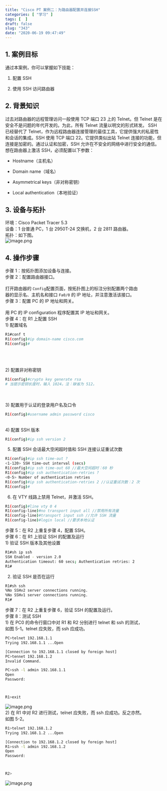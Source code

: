 ```yaml
---
title: "Cisco PT 案例二：为路由器配置并连接SSH"
categories: [ "学习" ]
tags: [  ]
draft: false
slug: "343"
date: "2020-06-19 09:47:49"
---
```


<a name="Ilgev"></a>
## 1. 案例目标
通过本案例，你可以掌握如下技能：

1. 配置 SSH

1. 使用 SSH 访问路由器
<a name="FcDBf"></a>
## 2. 背景知识
过去对路由器的远程管理访问一般使用 TCP 端口 23 上的 Telnet。但 Telnet
是在安全不是问题的年代开发的。为此，所有 Telnet 流量以明文的形式转发。
SSH 已经替代了 Telnet，作为远程路由器连接管理的最佳工具，它提供强大的私密性和会话的集成。SSH 使用 TCP 端口 22。它提供类似出站 Telnet 连接的功能，但连接是加密的。通过认证和加密，SSH 允许在不安全的网络中进行安全的通信。想在路由器上激活 SSH，必须配置以下参数：

- Hostname（主机名）

- Domain name（域名）

- Asymmetrical keys（非对称密钥）

- Local authentication（本地验证）
<a name="jjNEt"></a>
## 3. 设备与拓扑
环境：Cisco Packet Tracer 5.3<br />设备：1 台普通 PC，1 台 2950T-24 交换机，2 台 2811 路由器。
<br />拓扑：如下图。<br />![image.png](https://cdn.nlark.com/yuque/0/2020/png/376635/1592190394585-79821a59-85eb-49db-bcb5-e8b532570333.png#align=left&display=inline&height=268&margin=%5Bobject%20Object%5D&name=image.png&originHeight=268&originWidth=584&size=18473&status=done&style=none&width=584)
<a name="GIe5E"></a>
## 4. 操作步骤
步骤 1：按拓扑图添加设备与连接。
<br />步骤 2：配置路由器接口。
<br /> <br />打开路由器的 `Config`配置页面，按拓扑图上的标注分别配置两个路由
<br />器的显示名、主机名和接口 `Fa0/0` 的 IP 地址，并注意激活该接口。
<br />步骤 3：配置 PC 的 IP 地址和网关。
<br /> <br />用 PC 的 IP configuration 程序配置其 IP 地址和网关。
<br />步骤 4：在 R1 上配置 SSH
<br />1) 配置域名

```bash
R1#conf t 
R1(config)#ip domain-name cisco.com 
R1(config)#
```
 <br />
<br />
<br />2) 配置非对称密钥

```bash
R1(config)#crypto key generate rsa 
# 当提示密钥长度时，输入 1024。注：缺省为 512。
```
 <br />
<br />3) 配置用于认证的登录用户名及口令

```bash
R1(config)#username admin password cisco
```
 
<br />4) 配置 SSH 版本
<br /> 
```bash
R1(config)#ip ssh version 2
```
5) 配置 SSH 会话最大空闲超时值和 SSH 连接认证重试次数
```bash
R1(config)#ip ssh time-out ?  
<1-120> SSH time-out interval (secs)  
R1(config)#ip ssh time-out 60 //最大空闲超时：60 秒
R1(config)#ip ssh authentication-retries ?  
<0-5> Number of authentication retries  
R1(config)#ip ssh authentication-retries 2 //认证重试次数：2 次
R1(config)#
```
6) 在 VTY 线路上禁用 Telnet，并激活 SSH。
```bash
R1(config)#line vty 0 4  
R1(config-line)#no transport input all //禁用所有流量
R1(config-line)#transport input ssh //允许 SSH 流量
R1(config-line)#login local //要求本地认证
```
步骤 5：在 R2 上重复步骤 4，配置 SSH。<br />步骤 6：在 R1 上验证 SSH 的配置及运行<br />1) 验证 SSH 版本及其他设置
```bash
R1#sh ip ssh  
SSH Enabled - version 2.0  
Authentication timeout: 60 secs; Authentication retries: 2  
R1#
```
2) 验证 SSH 是否在运行
```bash
R1#sh ssh  
%No SSHv2 server connections running.  
%No SSHv1 server connections running.  
R1#
```
步骤 7：在 R2 上重复步骤 6，验证 SSH 的配置及运行。<br />步骤 8：测试 SSH<br />1) 在 PC0 的命令行窗口中对 R1 和 R2 分别进行 telnet 和 ssh 的测试，<br />如图 5-1。telnet 应失败，而 ssh 应成功。
```bash
PC>telnet 192.168.1.1
Trying 192.168.1.1 ...Open

[Connection to 192.168.1.1 closed by foreign host]
PC>tennet 192.168.1.2
Invalid Command.

PC>ssh -l admin 192.168.1.1
Open
Password: 



R1>exit
```
![image.png](https://cdn.nlark.com/yuque/0/2020/png/376635/1592190949265-0d5739cc-5da0-48b6-a6d2-17e8d57e751f.png#align=left&display=inline&height=514&margin=%5Bobject%20Object%5D&name=image.png&originHeight=514&originWidth=641&size=28028&status=done&style=none&width=641)<br />2) 在 R1 中对 R2 进行测试，telnet 应失败，而 ssh 应成功。反之亦然。<br />如图 5-2。
```bash
R1>telnet 192.168.1.2
Trying 192.168.1.2 ...Open

[Connection to 192.168.1.2 closed by foreign host]
R1>ssh -l admin 192.168.1.2
Open
Password: 



R2>
```
![image.png](https://cdn.nlark.com/yuque/0/2020/png/376635/1592191018562-77af044a-39d3-4d63-a669-5e2d812501f6.png#align=left&display=inline&height=514&margin=%5Bobject%20Object%5D&name=image.png&originHeight=514&originWidth=641&size=20498&status=done&style=none&width=641)
